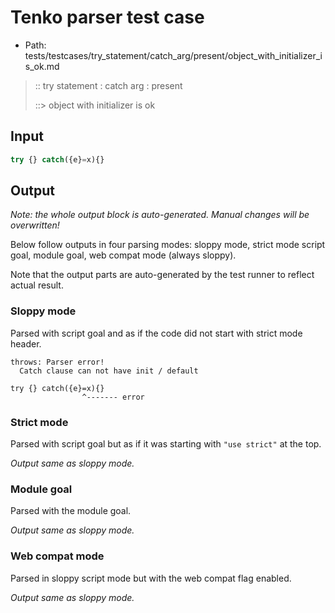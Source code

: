 # Tenko parser test case

- Path: tests/testcases/try_statement/catch_arg/present/object_with_initializer_is_ok.md

> :: try statement : catch arg : present
>
> ::> object with initializer is ok

## Input

`````js
try {} catch({e}=x){}
`````

## Output

_Note: the whole output block is auto-generated. Manual changes will be overwritten!_

Below follow outputs in four parsing modes: sloppy mode, strict mode script goal, module goal, web compat mode (always sloppy).

Note that the output parts are auto-generated by the test runner to reflect actual result.

### Sloppy mode

Parsed with script goal and as if the code did not start with strict mode header.

`````
throws: Parser error!
  Catch clause can not have init / default

try {} catch({e}=x){}
                ^------- error
`````

### Strict mode

Parsed with script goal but as if it was starting with `"use strict"` at the top.

_Output same as sloppy mode._

### Module goal

Parsed with the module goal.

_Output same as sloppy mode._

### Web compat mode

Parsed in sloppy script mode but with the web compat flag enabled.

_Output same as sloppy mode._
